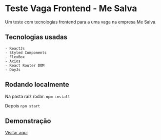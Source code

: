 # Teste Vaga Frontend - Me Salva

Um teste com tecnologias frontend para a uma vaga na empresa Me Salva.

## Tecnologias usadas

    - ReactJs
    - Styled Components
    - FlexBox
    - Axios
    - React Router DOM
    - DayJs

## Rodando localmente

Na pasta raiz rodar:
`npm install`

Depois
`npm start`

## Demonstração

[Visitar aqui](https://teste-mesalva.web.app)

